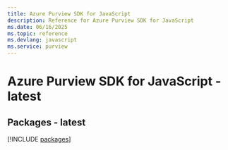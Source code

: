 ```yaml
---
title: Azure Purview SDK for JavaScript
description: Reference for Azure Purview SDK for JavaScript
ms.date: 06/16/2025
ms.topic: reference
ms.devlang: javascript
ms.service: purview
---
```

# Azure Purview SDK for JavaScript - latest
## Packages - latest
[!INCLUDE [packages](purview-index.md)]